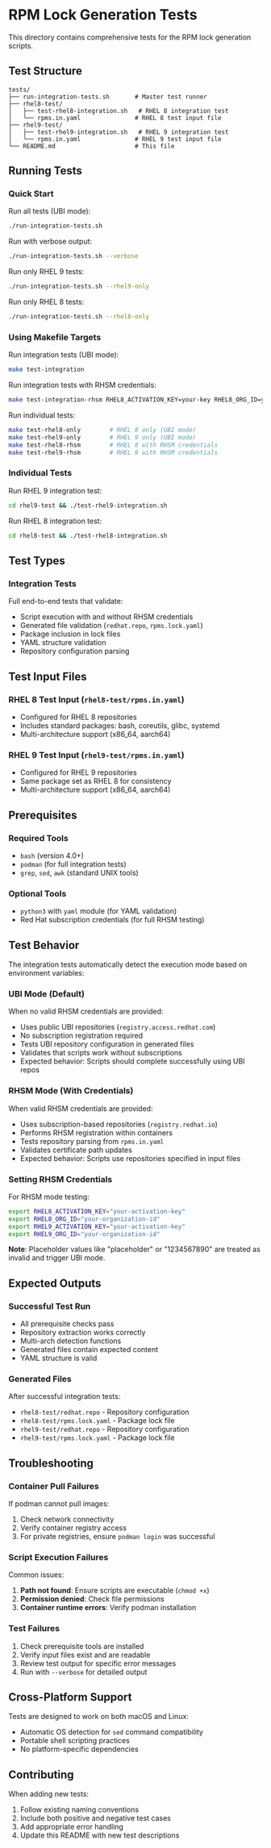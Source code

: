 # RPM Lock Generation Tests

This directory contains comprehensive tests for the RPM lock generation scripts.

## Test Structure

```
tests/
├── run-integration-tests.sh       # Master test runner
├── rhel8-test/
│   ├── test-rhel8-integration.sh   # RHEL 8 integration test
│   └── rpms.in.yaml               # RHEL 8 test input file
├── rhel9-test/
│   ├── test-rhel9-integration.sh   # RHEL 9 integration test
│   └── rpms.in.yaml               # RHEL 9 test input file
└── README.md                      # This file
```

## Running Tests

### Quick Start

Run all tests (UBI mode):
```bash
./run-integration-tests.sh
```

Run with verbose output:
```bash
./run-integration-tests.sh --verbose
```

Run only RHEL 9 tests:
```bash
./run-integration-tests.sh --rhel9-only
```

Run only RHEL 8 tests:
```bash
./run-integration-tests.sh --rhel8-only
```

### Using Makefile Targets

Run integration tests (UBI mode):
```bash
make test-integration
```

Run integration tests with RHSM credentials:
```bash
make test-integration-rhsm RHEL8_ACTIVATION_KEY=your-key RHEL8_ORG_ID=your-org RHEL9_ACTIVATION_KEY=your-key RHEL9_ORG_ID=your-org
```

Run individual tests:
```bash
make test-rhel8-only        # RHEL 8 only (UBI mode)
make test-rhel9-only        # RHEL 9 only (UBI mode)
make test-rhel8-rhsm        # RHEL 8 with RHSM credentials
make test-rhel9-rhsm        # RHEL 9 with RHSM credentials
```

### Individual Tests

Run RHEL 9 integration test:
```bash
cd rhel9-test && ./test-rhel9-integration.sh
```

Run RHEL 8 integration test:
```bash
cd rhel8-test && ./test-rhel8-integration.sh
```

## Test Types

### Integration Tests

Full end-to-end tests that validate:
- Script execution with and without RHSM credentials
- Generated file validation (`redhat.repo`, `rpms.lock.yaml`)
- Package inclusion in lock files
- YAML structure validation
- Repository configuration parsing

## Test Input Files

### RHEL 8 Test Input (`rhel8-test/rpms.in.yaml`)
- Configured for RHEL 8 repositories
- Includes standard packages: bash, coreutils, glibc, systemd
- Multi-architecture support (x86_64, aarch64)

### RHEL 9 Test Input (`rhel9-test/rpms.in.yaml`)
- Configured for RHEL 9 repositories
- Same package set as RHEL 8 for consistency
- Multi-architecture support (x86_64, aarch64)

## Prerequisites

### Required Tools
- `bash` (version 4.0+)
- `podman` (for full integration tests)
- `grep`, `sed`, `awk` (standard UNIX tools)

### Optional Tools
- `python3` with `yaml` module (for YAML validation)
- Red Hat subscription credentials (for full RHSM testing)

## Test Behavior

The integration tests automatically detect the execution mode based on environment variables:

### UBI Mode (Default)
When no valid RHSM credentials are provided:
- Uses public UBI repositories (`registry.access.redhat.com`)
- No subscription registration required
- Tests UBI repository configuration in generated files
- Validates that scripts work without subscriptions
- Expected behavior: Scripts should complete successfully using UBI repos

### RHSM Mode (With Credentials)
When valid RHSM credentials are provided:
- Uses subscription-based repositories (`registry.redhat.io`)
- Performs RHSM registration within containers
- Tests repository parsing from `rpms.in.yaml`
- Validates certificate path updates
- Expected behavior: Scripts use repositories specified in input files

### Setting RHSM Credentials
For RHSM mode testing:
```bash
export RHEL8_ACTIVATION_KEY="your-activation-key"
export RHEL8_ORG_ID="your-organization-id"
export RHEL9_ACTIVATION_KEY="your-activation-key"
export RHEL9_ORG_ID="your-organization-id"
```

**Note**: Placeholder values like "placeholder" or "1234567890" are treated as invalid and trigger UBI mode.

## Expected Outputs

### Successful Test Run
- All prerequisite checks pass
- Repository extraction works correctly
- Multi-arch detection functions
- Generated files contain expected content
- YAML structure is valid

### Generated Files
After successful integration tests:
- `rhel8-test/redhat.repo` - Repository configuration
- `rhel8-test/rpms.lock.yaml` - Package lock file
- `rhel9-test/redhat.repo` - Repository configuration  
- `rhel9-test/rpms.lock.yaml` - Package lock file

## Troubleshooting

### Container Pull Failures
If podman cannot pull images:
1. Check network connectivity
2. Verify container registry access
3. For private registries, ensure `podman login` was successful

### Script Execution Failures
Common issues:
1. **Path not found**: Ensure scripts are executable (`chmod +x`)
2. **Permission denied**: Check file permissions
3. **Container runtime errors**: Verify podman installation

### Test Failures
1. Check prerequisite tools are installed
2. Verify input files exist and are readable
3. Review test output for specific error messages
4. Run with `--verbose` for detailed output

## Cross-Platform Support

Tests are designed to work on both macOS and Linux:
- Automatic OS detection for `sed` command compatibility
- Portable shell scripting practices
- No platform-specific dependencies

## Contributing

When adding new tests:
1. Follow existing naming conventions
2. Include both positive and negative test cases
3. Add appropriate error handling
4. Update this README with new test descriptions
